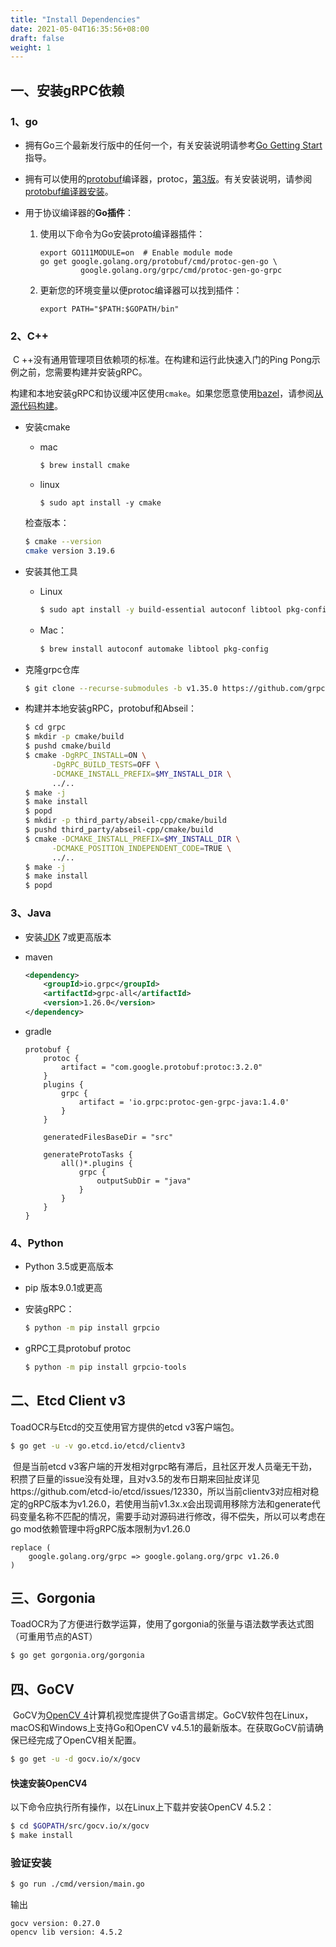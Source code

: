 ```yaml
---
title: "Install Dependencies"
date: 2021-05-04T16:35:56+08:00
draft: false
weight: 1
---
```


## 一、安装gRPC依赖

### 1、go

- 拥有Go三个最新发行版中的任何一个，有关安装说明请参考[Go Getting Start](https://golang.org/doc/install) 指导。

- 拥有可以使用的[protobuf](https://developers.google.com/protocol-buffers)编译器，protoc，[第3版](https://developers.google.com/protocol-buffers/docs/proto3)。有关安装说明，请参阅[protobuf编译器安装](https://grpc.io/docs/protoc-installation/)。

- 用于协议编译器的**Go插件**：

  1. 使用以下命令为Go安装proto编译器插件：

     ```shell
     export GO111MODULE=on  # Enable module mode
     go get google.golang.org/protobuf/cmd/protoc-gen-go \
              google.golang.org/grpc/cmd/protoc-gen-go-grpc
     ```

  2. 更新您的环境变量以便protoc编译器可以找到插件：

     ```shell
     export PATH="$PATH:$GOPATH/bin"
     ```

### 2、C++

​	C ++没有通用管理项目依赖项的标准。在构建和运行此快速入门的Ping Pong示例之前，您需要构建并安装gRPC。

​	构建和本地安装gRPC和协议缓冲区使用`cmake`。如果您愿意使用[bazel](https://www.bazel.build/)，请参阅[从源代码构建](https://github.com/grpc/grpc/blob/master/BUILDING.md#build-from-source)。

- 安装cmake

  - mac

    ```sh
    $ brew install cmake
    ```

  - linux

    ```shell
    $ sudo apt install -y cmake
    ```

  检查版本：

  ```sh
  $ cmake --version
  cmake version 3.19.6
  ```

- 安装其他工具

  - Linux

    ```sh
    $ sudo apt install -y build-essential autoconf libtool pkg-config
    ```

  - Mac：

    ```sh
    $ brew install autoconf automake libtool pkg-config
    ```

- 克隆grpc仓库

  ```sh
  $ git clone --recurse-submodules -b v1.35.0 https://github.com/grpc/grpc
  ```

- 构建并本地安装gRPC，protobuf和Abseil：

  ```sh
  $ cd grpc
  $ mkdir -p cmake/build
  $ pushd cmake/build
  $ cmake -DgRPC_INSTALL=ON \
        -DgRPC_BUILD_TESTS=OFF \
        -DCMAKE_INSTALL_PREFIX=$MY_INSTALL_DIR \
        ../..
  $ make -j
  $ make install
  $ popd
  $ mkdir -p third_party/abseil-cpp/cmake/build
  $ pushd third_party/abseil-cpp/cmake/build
  $ cmake -DCMAKE_INSTALL_PREFIX=$MY_INSTALL_DIR \
        -DCMAKE_POSITION_INDEPENDENT_CODE=TRUE \
        ../..
  $ make -j
  $ make install
  $ popd
  ```

### 3、Java

- 安装[JDK](https://jdk.java.net/) 7或更高版本

- maven

  ```xml
  <dependency>
      <groupId>io.grpc</groupId>
      <artifactId>grpc-all</artifactId>
      <version>1.26.0</version>
  </dependency>
  ```

- gradle

  ```
  protobuf {
      protoc {
          artifact = "com.google.protobuf:protoc:3.2.0"
      }
      plugins {
          grpc {
              artifact = 'io.grpc:protoc-gen-grpc-java:1.4.0'
          }
      }

      generatedFilesBaseDir = "src"

      generateProtoTasks {
          all()*.plugins {
              grpc {
                  outputSubDir = "java"
              }
          }
      }
  }
  ```

### 4、Python

- Python 3.5或更高版本

- pip 版本9.0.1或更高

- 安装gRPC：

  ```sh
  $ python -m pip install grpcio
  ```

- gRPC工具protobuf protoc

  ```sh
  $ python -m pip install grpcio-tools
  ```

## 二、Etcd Client v3

ToadOCR与Etcd的交互使用官方提供的etcd v3客户端包。

```sh
$ go get -u -v go.etcd.io/etcd/clientv3
```

​	但是当前etcd v3客户端的开发相对grpc略有滞后，且社区开发人员毫无干劲，积攒了巨量的issue没有处理，且对v3.5的发布日期来回扯皮详见https://github.com/etcd-io/etcd/issues/12330，所以当前clientv3对应相对稳定的gRPC版本为v1.26.0，若使用当前v1.3x.x会出现调用移除方法和generate代码变量名称不匹配的情况，需要手动对源码进行修改，得不偿失，所以可以考虑在go mod依赖管理中将gRPC版本限制为v1.26.0

```
replace (
	google.golang.org/grpc => google.golang.org/grpc v1.26.0
)
```

## 三、Gorgonia

​	ToadOCR为了方便进行数学运算，使用了gorgonia的张量与语法数学表达式图（可重用节点的AST）

```sh
$ go get gorgonia.org/gorgonia
```

## 四、GoCV

​	GoCV为[OpenCV 4](http://opencv.org/)计算机视觉库提供了Go语言绑定。GoCV软件包在Linux，macOS和Windows上支持Go和OpenCV v4.5.1的最新版本。在获取GoCV前请确保已经完成了OpenCV相关配置。

```sh
$ go get -u -d gocv.io/x/gocv
```

#### 快速安装OpenCV4

以下命令应执行所有操作，以在Linux上下载并安装OpenCV 4.5.2：

```sh
$ cd $GOPATH/src/gocv.io/x/gocv
$ make install
```

### 验证安装

```sh
$ go run ./cmd/version/main.go
```

输出

```
gocv version: 0.27.0
opencv lib version: 4.5.2
```

